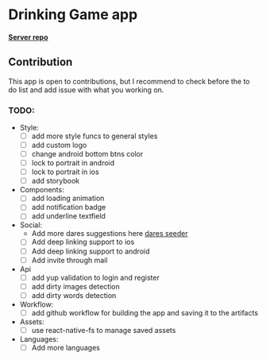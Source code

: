 # Drinking Game app

#### [Server repo](https://github.com/ShaharEli/drinkingGameServer)

## Contribution

This app is open to contributions, but I recommend to check before the to do list and add issue with what you working on.

### TODO:

- Style:
  - [ ] add more style funcs to general styles
  - [ ] add custom logo
  - [ ] change android bottom btns color
  - [ ] lock to portrait in android
  - [ ] lock to portrait in ios
  - [ ] add storybook
- Components:
  - [ ] add loading animation
  - [ ] add notification badge
  - [ ] add underline textfield
- Social:
  - Add more dares suggestions here [dares seeder](https://drinkinggameseeder.herokuapp.com/)
  - [ ] Add deep linking support to ios
  - [ ] Add deep linking support to android
  - [ ] Add invite through mail
- Api
  - [ ] add yup validation to login and register
  - [ ] add dirty images detection
  - [ ] add dirty words detection
- Workflow:
  - [ ] add github workflow for building the app and saving it to the artifacts
- Assets:
  - [ ] use react-native-fs to manage saved assets
- Languages:
  - [ ] Add more languages
